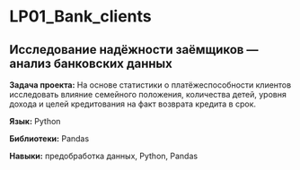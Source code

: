 # LP01_Bank_clients
## Исследование надёжности заёмщиков — анализ банковских данных
**Задача проекта:** На основе статистики о платёжеспособности клиентов исследовать влияние семейного положения, количества детей, уровня дохода и целей кредитования на факт возврата кредита в срок.

**Язык:** Python

**Библиотеки:** Pandas

**Навыки:** предобработка данных, Python, Pandas

